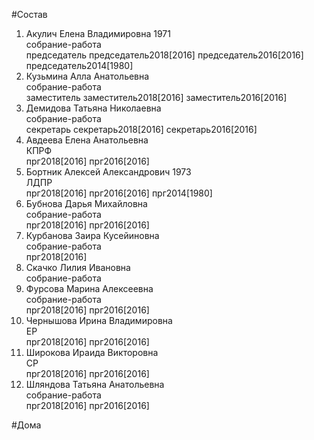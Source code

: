 #Состав  
1. Акулич Елена Владимировна 1971  
    собрание-работа  
    председатель председатель2018[2016] председатель2016[2016] председатель2014[1980]  
2. Кузьмина Алла Анатольевна  
    собрание-работа  
    заместитель заместитель2018[2016] заместитель2016[2016]  
3. Демидова Татьяна Николаевна  
    собрание-работа  
    секретарь секретарь2018[2016] секретарь2016[2016]  
4. Авдеева Елена Анатольевна  
    КПРФ  
    прг2018[2016] прг2016[2016]  
5. Бортник Алексей Александрович 1973  
    ЛДПР  
    прг2018[2016] прг2016[2016] прг2014[1980]  
6. Бубнова Дарья Михайловна  
    собрание-работа  
    прг2018[2016] прг2016[2016]  
7. Курбанова Заира Кусейиновна  
    собрание-работа  
    прг2018[2016]  
8. Скачко Лилия Ивановна  
    собрание-работа  
9. Фурсова Марина Алексеевна  
    собрание-работа  
    прг2018[2016] прг2016[2016]  
10. Чернышова Ирина Владимировна  
    ЕР  
    прг2018[2016] прг2016[2016]  
11. Широкова Ираида Викторовна  
    СР  
    прг2018[2016] прг2016[2016]  
12. Шляндова Татьяна Анатольевна  
    собрание-работа  
    прг2018[2016] прг2016[2016]  
  
#Дома  
